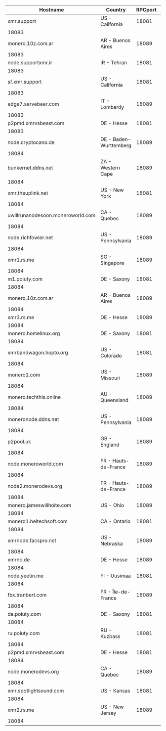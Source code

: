Hostname | Country | RPCport | P2Pport
--- | --- | --- | ---
xmr.support | US - California | 18081
 | 18083
monero.10z.com.ar | AR - Buenos Aires | 18089
 | 18083
node.supportxmr.ir | IR - Tehran | 18081
 | 18083
sf.xmr.support | US - California | 18081
 | 18083
edge7.servebeer.com | IT - Lombardy | 18089
 | 18083
p2pmd.xmrvsbeast.com | DE - Hesse | 18081
 | 18083
node.cryptocano.de | DE - Baden-Wurttemberg | 18089
 | 18084
bunkernet.ddns.net | ZA - Western Cape | 18089
 | 18084
xmr.theuplink.net | US - New York | 18081
 | 18084
uwillrunanodesoon.moneroworld.com | CA - Quebec | 18089
 | 18084
node.richfowler.net | US - Pennsylvania | 18089
 | 18084
xmr1.rs.me | SG - Singapore | 18089
 | 18084
m1.poiuty.com | DE - Saxony | 18081
 | 18084
monero.10z.com.ar | AR - Buenos Aires | 18089
 | 18084
xmr3.rs.me | DE - Hesse | 18089
 | 18084
monero.homelinux.org | DE - Saxony | 18081
 | 18084
xmrbandwagon.hopto.org | US - Colorado | 18081
 | 18084
monero1.com | US - Missouri | 18089
 | 18084
monero.techthis.online | AU - Queensland | 18089
 | 18084
moneronode.ddns.net | US - Pennsylvania | 18089
 | 18084
p2pool.uk | GB - England | 18089
 | 18084
node.moneroworld.com | FR - Hauts-de-France | 18089
 | 18084
node2.monerodevs.org | FR - Hauts-de-France | 18089
 | 18084
monero.jameswillhoite.com | US - Ohio | 18089
 | 18084
monero1.heitechsoft.com | CA - Ontario | 18081
 | 18084
xmrnode.facspro.net | US - Nebraska | 18089
 | 18084
xmrno.de | DE - Hesse | 18089
 | 18084
node.yeetin.me | FI - Uusimaa | 18081
 | 18084
fbx.tranbert.com | FR - Île-de-France | 18089
 | 18084
de.poiuty.com | DE - Saxony | 18081
 | 18084
ru.poiuty.com | RU - Kuzbass | 18081
 | 18084
p2pmd.xmrvsbeast.com | DE - Hesse | 18081
 | 18084
node.monerodevs.org | CA - Quebec | 18089
 | 18084
xmr.spotlightsound.com | US - Kansas | 18081
 | 18084
xmr2.rs.me | US - New Jersey | 18089
 | 18084
